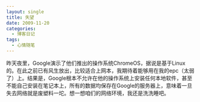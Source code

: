 ```yaml
---
layout: single
title: 失望
date: 2009-11-20
categories:
  - 博客日记
tags:
  - 心情随笔
---
```


昨天夜里，Google演示了他们推出的操作系统ChromeOS，据说是基于Linux的。在此之前已有风生放出，比较适合上网本，我期待着能够用在我的epc（太弱了）上。结果是，Google根本不允许在他的操作系统上安装任何本地软件，甚至不能自己安装在笔记本上，所有的数据均保存在Google的服务器上，意味着一旦失去网络就是废塑料一坨。想一想咱们的网络环境，我还是洗洗睡吧。

